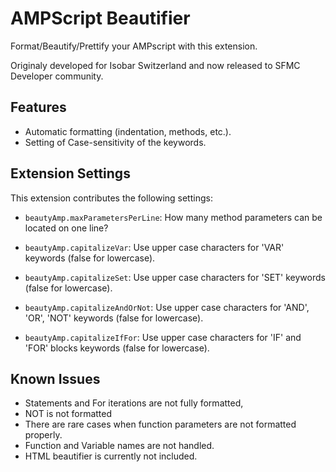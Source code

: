 # AMPScript Beautifier

Format/Beautify/Prettify your AMPscript with this extension.

Originaly developed for Isobar Switzerland and now released to SFMC Developer community.

## Features

* Automatic formatting (indentation, methods, etc.).
* Setting of Case-sensitivity of the keywords.

## Extension Settings

This extension contributes the following settings:

* `beautyAmp.maxParametersPerLine`: How many method parameters can be located on one line?

* `beautyAmp.capitalizeVar`: Use upper case characters for 'VAR' keywords (false for lowercase).
* `beautyAmp.capitalizeSet`: Use upper case characters for 'SET' keywords (false for lowercase).
* `beautyAmp.capitalizeAndOrNot`: Use upper case characters for 'AND', 'OR', 'NOT' keywords (false for lowercase).
* `beautyAmp.capitalizeIfFor`: Use upper case characters for 'IF' and 'FOR' blocks keywords (false for lowercase).

## Known Issues

* Statements and For iterations are not fully formatted,
* NOT is not formatted
* There are rare cases when function parameters are not formatted properly.
* Function and Variable names are not handled.
* HTML beautifier is currently not included.

